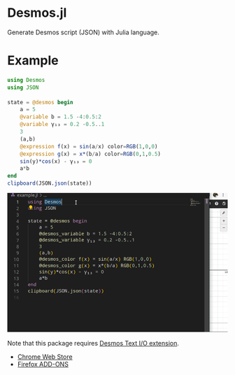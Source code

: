 # Desmos.jl
Generate Desmos script (JSON) with Julia language.

# Example
```julia
using Desmos
using JSON

state = @desmos begin
    a = 5
    @variable b = 1.5 -4:0.5:2
    @variable γ₁₃ = 0.2 -0.5..1
    3
    (a,b)
    @expression f(x) = sin(a/x) color=RGB(1,0,0)
    @expression g(x) = x*(b/a) color=RGB(0,1,0.5)
    sin(y)*cos(x) - γ₁₃ = 0
    a*b
end
clipboard(JSON.json(state))
```
![](docs/src/img/screenshot.gif)

Note that this package requires [Desmos Text I/O extension](https://github.com/hyrodium/DesmosTextIO).

* [Chrome Web Store](https://chrome.google.com/webstore/detail/desmos-text-io/ndjdcebpigpfidnilppdpcdkibidfmaa)
* [Firefox ADD-ONS](https://addons.mozilla.org/en-US/firefox/addon/desmos-text-i-o/)
